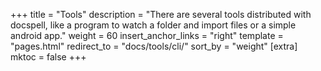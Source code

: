 +++
title = "Tools"
description = "There are several tools distributed with docspell, like a program to watch a folder and import files or a simple android app."
weight = 60
insert_anchor_links = "right"
template = "pages.html"
redirect_to = "docs/tools/cli/"
sort_by = "weight"
[extra]
mktoc = false
+++
